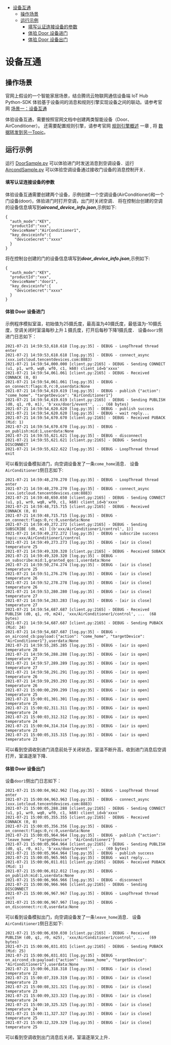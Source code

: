 * [设备互通](#设备互通)
  * [操作场景](#操作场景)
  * [运行示例](#运行示例)
    * [填写认证连接设备的参数](#填写认证连接设备的参数)
    * [体验 Door 设备进门](#体验-Door-设备进门)
    * [体验 Door 设备出门](#体验-Door-设备出门)

# 设备互通
## 操作场景
官网上假设的一个智能家居场景，结合腾讯云物联网通信设备端 IoT Hub Python-SDK 体验基于设备间的消息和规则引擎实现设备之间的联动。请参考官网 [场景一：设备互通](https://cloud.tencent.com/document/product/634/11913)

体验设备互通，需要按照官网文档中创建两类智能设备（Door、AirConditioner）。 还需要配置规则引擎，请参考官网 [规则引擎概述](https://cloud.tencent.com/document/product/634/14446) 一章 , 将 [数据转发到另一Topic](https://cloud.tencent.com/document/product/634/14449)。

## 运行示例
运行 [DoorSample.py](../../hub/sample/scenarized/example_door.py) 可以体验进门时发送消息到空调设备．运行 [AircondSample.py](../../hub/sample/scenarized/example_aircond.py) 可以体验空调设备通过接收门设备的消息控制开关．

#### 填写认证连接设备的参数
体验设备互通需要创建两个设备，示例创建一个空调设备(AirConditioner)和一个门设备(door)，体验进门时打开空调，出门时关闭空调．
将在控制台创建的空调的设备信息填写到***aircond_device_info.json***,示例如下:
```
{
  "auth_mode":"KEY",
  "productId":"xxx",
  "deviceName":"AirConditioner1",
  "key_deviceinfo":{
    "deviceSecret":"xxxx"
  }
}
```
将在控制台创建的门的设备信息填写到***door_device_info.json***,示例如下:
```
{
  "auth_mode":"KEY",
  "productId":"xxx",
  "deviceName":"door1",
  "key_deviceinfo":{
    "deviceSecret":"xxxx"
  }
}
```

#### 体验 Door 设备进门
示例程序模拟室温，初始值为25摄氏度，最高温为40摄氏度，最低温为-10摄氏度，空调关闭时室温每秒上升１摄氏度，打开后每秒下降1摄氏度．
设备`door1`侧进门日志如下：
```
2021-07-21 14:59:53,618.618 [log.py:35] - DEBUG - LoopThread thread enter
2021-07-21 14:59:53,618.618 [log.py:35] - DEBUG - connect_async (xxx.iotcloud.tencentdevices.com:8883)
2021-07-21 14:59:54,000.000 [client.py:2165] - DEBUG - Sending CONNECT (u1, p1, wr0, wq0, wf0, c1, k60) client_id=b'xxxx'
2021-07-21 14:59:54,061.061 [client.py:2165] - DEBUG - Received CONNACK (0, 0)
2021-07-21 14:59:54,061.061 [log.py:35] - DEBUG - on_connect:flags:0,rc:0,userdata:None
2021-07-21 14:59:54,619.619 [log.py:35] - DEBUG - publish {"action": "come_home", "targetDevice": "AirConditioner1"}
2021-07-21 14:59:54,619.619 [client.py:2165] - DEBUG - Sending PUBLISH (d0, q1, r0, m1), 'b'xxx/door1/event'', ... (68 bytes)
2021-07-21 14:59:54,620.620 [log.py:35] - DEBUG - publish success
2021-07-21 14:59:54,620.620 [log.py:35] - DEBUG - wait reply...
2021-07-21 14:59:54,670.670 [client.py:2165] - DEBUG - Received PUBACK (Mid: 1)
2021-07-21 14:59:54,670.670 [log.py:35] - DEBUG - on_publish:mid:1,userdata:None
2021-07-21 14:59:55,621.621 [log.py:35] - DEBUG - disconnect
2021-07-21 14:59:55,621.621 [client.py:2165] - DEBUG - Sending DISCONNECT
2021-07-21 14:59:55,622.622 [log.py:35] - DEBUG - LoopThread thread exit
```
可以看到设备模拟进门，向空调设备发了一条`come_home`消息．
设备`AirConditioner1`侧日志如下:
```
2021-07-21 14:59:48,270.270 [log.py:35] - DEBUG - LoopThread thread enter
2021-07-21 14:59:48,270.270 [log.py:35] - DEBUG - connect_async (xxx.iotcloud.tencentdevices.com:8883)
2021-07-21 14:59:48,650.650 [client.py:2165] - DEBUG - Sending CONNECT (u1, p1, wr0, wq0, wf0, c1, k60) client_id=b'xxxx'
2021-07-21 14:59:48,715.715 [client.py:2165] - DEBUG - Received CONNACK (0, 0)
2021-07-21 14:59:48,715.715 [log.py:35] - DEBUG - on_connect:flags:0,rc:0,userdata:None
2021-07-21 14:59:49,272.272 [client.py:2165] - DEBUG - Sending SUBSCRIBE (d0, m1) [(b'xxx/AirConditioner1/control', 1)]
2021-07-21 14:59:49,272.272 [log.py:35] - DEBUG - subscribe success topic:xxx/AirConditioner1/control
2021-07-21 14:59:49,273.273 [log.py:35] - DEBUG - [air is close] temperature 25
2021-07-21 14:59:49,320.320 [client.py:2165] - DEBUG - Received SUBACK
2021-07-21 14:59:49,320.320 [log.py:35] - DEBUG - on_subscribe:mid:1,granted_qos:1,userdata:None
2021-07-21 14:59:50,274.274 [log.py:35] - DEBUG - [air is close] temperature 25
2021-07-21 14:59:51,276.276 [log.py:35] - DEBUG - [air is close] temperature 26
2021-07-21 14:59:52,278.278 [log.py:35] - DEBUG - [air is close] temperature 26
2021-07-21 14:59:53,280.280 [log.py:35] - DEBUG - [air is close] temperature 27
2021-07-21 14:59:54,283.283 [log.py:35] - DEBUG - [air is close] temperature 27
2021-07-21 14:59:54,687.687 [client.py:2165] - DEBUG - Received PUBLISH (d0, q1, r0, m24), 'xxx/AirConditioner1/control', ...  (68 bytes)
2021-07-21 14:59:54,687.687 [client.py:2165] - DEBUG - Sending PUBACK (Mid: 24)
2021-07-21 14:59:54,687.687 [log.py:35] - DEBUG - on_aircond_cb:payload:{"action": "come_home", "targetDevice": "AirConditioner1"},userdata:None
2021-07-21 14:59:55,285.285 [log.py:35] - DEBUG - [air is open] temperature 28
2021-07-21 14:59:56,288.288 [log.py:35] - DEBUG - [air is open] temperature 27
2021-07-21 14:59:57,289.289 [log.py:35] - DEBUG - [air is open] temperature 27
2021-07-21 14:59:58,291.291 [log.py:35] - DEBUG - [air is open] temperature 26
2021-07-21 14:59:59,293.293 [log.py:35] - DEBUG - [air is open] temperature 26
2021-07-21 15:00:00,299.299 [log.py:35] - DEBUG - [air is open] temperature 25
2021-07-21 15:00:01,301.301 [log.py:35] - DEBUG - [air is open] temperature 25
2021-07-21 15:00:02,311.311 [log.py:35] - DEBUG - [air is open] temperature 24
2021-07-21 15:00:03,312.312 [log.py:35] - DEBUG - [air is open] temperature 24
2021-07-21 15:00:04,314.314 [log.py:35] - DEBUG - [air is open] temperature 23
2021-07-21 15:00:05,315.315 [log.py:35] - DEBUG - [air is open] temperature 23
```
可以看到空调收到进门消息前处于关闭状态，室温不断升高，收到进门消息后空调打开，室温逐渐下降．

#### 体验 Door 设备出门
设备`door1`侧出门日志如下：
```
2021-07-21 15:00:04,962.962 [log.py:35] - DEBUG - LoopThread thread enter
2021-07-21 15:00:04,963.963 [log.py:35] - DEBUG - connect_async (xxx.iotcloud.tencentdevices.com:8883)
2021-07-21 15:00:05,288.288 [client.py:2165] - DEBUG - Sending CONNECT (u1, p1, wr0, wq0, wf0, c1, k60) client_id=b'xxxx'
2021-07-21 15:00:05,355.355 [client.py:2165] - DEBUG - Received CONNACK (0, 0)
2021-07-21 15:00:05,356.356 [log.py:35] - DEBUG - on_connect:flags:0,rc:0,userdata:None
2021-07-21 15:00:05,964.964 [log.py:35] - DEBUG - publish {"action": "leave_home", "targetDevice": "AirConditioner1"}
2021-07-21 15:00:05,964.964 [client.py:2165] - DEBUG - Sending PUBLISH (d0, q1, r0, m1), 'b'xxx/door1/event'', ... (69 bytes)
2021-07-21 15:00:05,964.964 [log.py:35] - DEBUG - publish success
2021-07-21 15:00:05,965.965 [log.py:35] - DEBUG - wait reply...
2021-07-21 15:00:06,011.011 [client.py:2165] - DEBUG - Received PUBACK (Mid: 1)
2021-07-21 15:00:06,012.012 [log.py:35] - DEBUG - on_publish:mid:1,userdata:None
2021-07-21 15:00:06,966.966 [log.py:35] - DEBUG - disconnect
2021-07-21 15:00:06,966.966 [client.py:2165] - DEBUG - Sending DISCONNECT
2021-07-21 15:00:06,967.967 [log.py:35] - DEBUG - LoopThread thread exit
2021-07-21 15:00:06,967.967 [log.py:35] - DEBUG - on_disconnect:rc:0,userdata:None
```
可以看到设备模拟出门，向空调设备发了一条`leave_home`消息．
设备`AirConditioner1`侧日志如下:
```
2021-07-21 15:00:06,030.030 [client.py:2165] - DEBUG - Received PUBLISH (d0, q1, r0, m25), 'xxx/AirConditioner1/control', ...  (69 bytes)
2021-07-21 15:00:06,031.031 [client.py:2165] - DEBUG - Sending PUBACK (Mid: 25)
2021-07-21 15:00:06,031.031 [log.py:35] - DEBUG - on_aircond_cb:payload:{"action": "leave_home", "targetDevice": "AirConditioner1"},userdata:None
2021-07-21 15:00:06,318.318 [log.py:35] - DEBUG - [air is close] temperature 22
2021-07-21 15:00:07,319.319 [log.py:35] - DEBUG - [air is close] temperature 23
2021-07-21 15:00:08,321.321 [log.py:35] - DEBUG - [air is close] temperature 23
2021-07-21 15:00:09,323.323 [log.py:35] - DEBUG - [air is close] temperature 24
2021-07-21 15:00:10,325.325 [log.py:35] - DEBUG - [air is close] temperature 24
2021-07-21 15:00:11,327.327 [log.py:35] - DEBUG - [air is close] temperature 25
2021-07-21 15:00:12,329.329 [log.py:35] - DEBUG - [air is close] temperature 25
```
可以看到空调收到出门消息后关闭，室温逐渐又上升．
